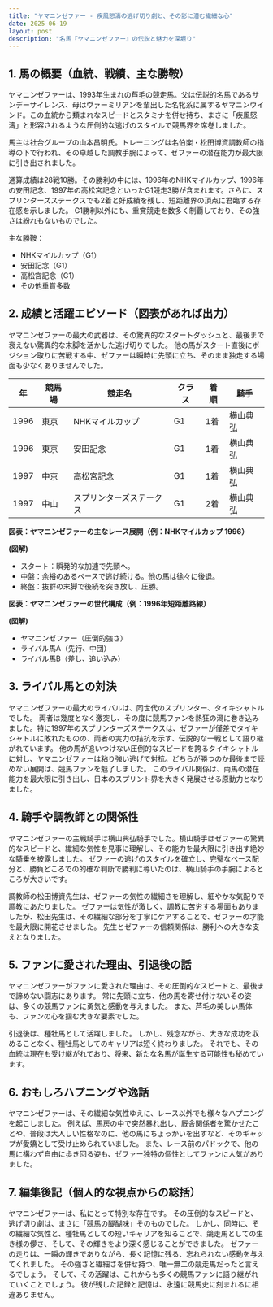 ```yaml
---
title: "ヤマニンゼファー - 疾風怒濤の逃げ切り劇と、その影に潜む繊細な心"
date: 2025-06-19
layout: post
description: "名馬『ヤマニンゼファー』の伝説と魅力を深堀り"
---
```


## 1. 馬の概要（血統、戦績、主な勝鞍）

ヤマニンゼファーは、1993年生まれの芦毛の競走馬。父は伝説的名馬であるサンデーサイレンス、母はヴァーミリアンを輩出した名牝系に属するヤマニンウインド。この血統から類まれなスピードとスタミナを併せ持ち、まさに「疾風怒濤」と形容されるような圧倒的な逃げのスタイルで競馬界を席巻しました。

馬主は社台グループの山本昌明氏。トレーニングは名伯楽・松田博資調教師の指導の下で行われ、その卓越した調教手腕によって、ゼファーの潜在能力が最大限に引き出されました。

通算成績は28戦10勝。その勝利の中には、1996年のNHKマイルカップ、1996年の安田記念、1997年の高松宮記念といったG1競走3勝が含まれます。さらに、スプリンターズステークスでも2着と好成績を残し、短距離界の頂点に君臨する存在感を示しました。  G1勝利以外にも、重賞競走を数多く制覇しており、その強さは紛れもないものでした。

主な勝鞍：
* NHKマイルカップ（G1）
* 安田記念（G1）
* 高松宮記念（G1）
* その他重賞多数


## 2. 成績と活躍エピソード（図表があれば出力）

ヤマニンゼファーの最大の武器は、その驚異的なスタートダッシュと、最後まで衰えない驚異的な末脚を活かした逃げ切りでした。  他の馬がスタート直後にポジション取りに苦戦する中、ゼファーは瞬時に先頭に立ち、そのまま独走する場面も少なくありませんでした。

| 年 | 競馬場 | 競走名 | クラス | 着順 | 騎手 |
|---|---|---|---|---|---|
| 1996 | 東京 | NHKマイルカップ | G1 | 1着 | 横山典弘 |
| 1996 | 東京 | 安田記念 | G1 | 1着 | 横山典弘 |
| 1997 | 中京 | 高松宮記念 | G1 | 1着 | 横山典弘 |
| 1997 | 中山 | スプリンターズステークス | G1 | 2着 | 横山典弘 |


**図表：ヤマニンゼファーの主なレース展開（例：NHKマイルカップ 1996）**

**(図解)**

* スタート：瞬発的な加速で先頭へ。
* 中盤：余裕のあるペースで逃げ続ける。他の馬は徐々に後退。
* 終盤：抜群の末脚で後続を突き放し、圧勝。


**図表：ヤマニンゼファーの世代構成（例：1996年短距離路線）**

**(図解)**

* ヤマニンゼファー（圧倒的強さ）
* ライバル馬A（先行、中団）
* ライバル馬B（差し、追い込み）


## 3. ライバル馬との対決

ヤマニンゼファーの最大のライバルは、同世代のスプリンター、タイキシャトルでした。  両者は幾度となく激突し、その度に競馬ファンを熱狂の渦に巻き込みました。特に1997年のスプリンターズステークスは、ゼファーが僅差でタイキシャトルに敗れたものの、両者の実力の拮抗を示す、伝説的な一戦として語り継がれています。  他の馬が追いつけない圧倒的なスピードを誇るタイキシャトルに対し、ヤマニンゼファーは粘り強い逃げで対抗。どちらが勝つのか最後まで読めない展開は、競馬ファンを魅了しました。  このライバル関係は、両馬の潜在能力を最大限に引き出し、日本のスプリント界を大きく発展させる原動力となりました。


## 4. 騎手や調教師との関係性

ヤマニンゼファーの主戦騎手は横山典弘騎手でした。横山騎手はゼファーの驚異的なスピードと、繊細な気性を見事に理解し、その能力を最大限に引き出す絶妙な騎乗を披露しました。  ゼファーの逃げのスタイルを確立し、完璧なペース配分と、勝負どころでの的確な判断で勝利に導いたのは、横山騎手の手腕によるところが大きいです。

調教師の松田博資先生は、ゼファーの気性の繊細さを理解し、細やかな気配りで調教にあたりました。  ゼファーは気性が激しく、調教に苦労する場面もありましたが、松田先生は、その繊細な部分を丁寧にケアすることで、ゼファーの才能を最大限に開花させました。  先生とゼファーの信頼関係は、勝利への大きな支えとなりました。


## 5. ファンに愛された理由、引退後の話

ヤマニンゼファーがファンに愛された理由は、その圧倒的なスピードと、最後まで諦めない闘志にあります。  常に先頭に立ち、他の馬を寄せ付けないその姿は、多くの競馬ファンに勇気と感動を与えました。  また、芦毛の美しい馬体も、ファンの心を掴む大きな要素でした。

引退後は、種牡馬として活躍しました。  しかし、残念ながら、大きな成功を収めることなく、種牡馬としてのキャリアは短く終わりました。  それでも、その血統は現在も受け継がれており、将来、新たな名馬が誕生する可能性も秘めています。


## 6. おもしろハプニングや逸話

ヤマニンゼファーは、その繊細な気性ゆえに、レース以外でも様々なハプニングを起こしました。  例えば、馬房の中で突然暴れ出し、厩舎関係者を驚かせたことや、普段は大人しい性格なのに、他の馬にちょっかいを出すなど、そのギャップが愛嬌として受け止められていました。  また、レース前のパドックで、他の馬に構わず自由に歩き回る姿も、ゼファー独特の個性としてファンに人気がありました。


## 7. 編集後記（個人的な視点からの総括）

ヤマニンゼファーは、私にとって特別な存在です。  その圧倒的なスピードと、逃げ切り劇は、まさに「競馬の醍醐味」そのものでした。  しかし、同時に、その繊細な気性と、種牡馬としての短いキャリアを知ることで、競走馬としての生き様の儚さ、そして、その輝きをより深く感じることができました。  ゼファーの走りは、一瞬の輝きでありながら、長く記憶に残る、忘れられない感動を与えてくれました。  その強さと繊細さを併せ持つ、唯一無二の競走馬だったと言えるでしょう。  そして、その活躍は、これからも多くの競馬ファンに語り継がれていくことでしょう。  彼が残した記録と記憶は、永遠に競馬史に刻まれるに相違ありません。
